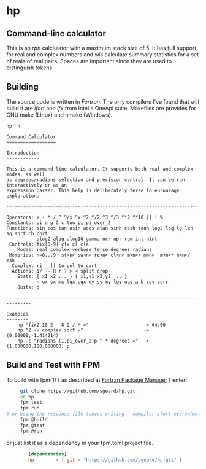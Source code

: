 # hp
## Command-line calculator

This is an *rpn* calclulator with a maximum stack size of 5. It has full support for real and complex numbers
and will calculate summary statistics for a set of reals of real pairs. Spaces are important since they are used
to distinguish tokens.

## Building
The source code is written in *Fortran*. The only compilers I've found that will build it are *ifort* and *ifx* from Intel's
OneApi suite. Makefiles are provides for GNU make (Linux) and nmake (Windows).

```
hp -h

Command Calculator
==================

Introduction
------------

This is a command-line calculator. It supports both real and complex modes, as well
as degrees/radians selection and precision control. It can be run interactively or as an
expression parser. This help is deliberately terse to encourage exploration.

-------------------------------------------------------------------------------
Operators: + - * / ^ ^/x ^x ^2 ^/2 ^3 ^/3 ^*2 ^*10 || ! %
Constants: pi e g G c two_pi pi_over_2
Functions: sin cos tan asin acos atan sinh cosh tanh log2 log lg len sq sqrt cb cbrt
           alog2 alog alog10 gamma ncr npr rem int nint
 Controls: fix[0-9] clx cl cla 
    Modes: real complex verbose terse degrees radians
 Memories: n=0...9  st<n> sw<n> rc<n> cl<n> m<n>+ m<n>- m<n>* m<n>/ msh
  Complex: ri _ || to_pol to_cart
  Actions: 1/ -- R r ? > < split drop
    Stats: { x1 x2 ... } { x1,y1 x2,y2 ... }
           n ux sx mx lqx uqx uy sy my lqy uqy a b cov corr
    Quits: q

-------------------------------------------------------------------------------

Examples
--------
    hp "fix2 18 2 - 8 2 / * ="                    -> 64.00
    hp "2 -- complex sqrt ="                      -> (0.00000,-1.414214)
    hp -c "radians (1,pi_over_2)p ^ * degrees ="  -> (1.000000,180.000000) p
```

## Build and Test with FPM

   To build with fpm(1) 
   ( as described at [Fortran Package Manager](https://github.com/fortran-lang/fpm) )
   enter:

   ```bash
        git clone https://github.com/sgeard/hp.git
        cd hp
        fpm test
        fpm run 
   # or using the response file (saves writing --compiler ifort everywhere)
        fpm @build
        fpm @test
        fpm @run
   ```

   or just list it as a dependency in your fpm.toml project file.

```toml
        [dependencies]
        hp        = { git = "https://github.com/sgeard/hp.git" }
```

